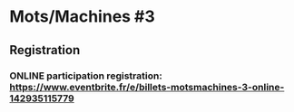 # Mots/Machines #3

## Registration

### ONLINE participation registration: https://www.eventbrite.fr/e/billets-motsmachines-3-online-142935115779


